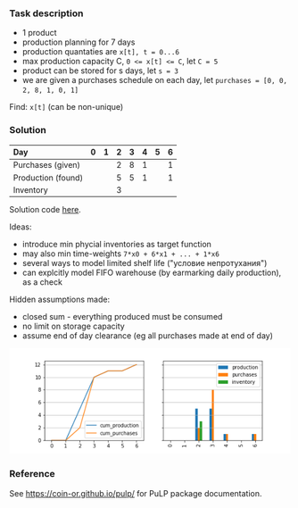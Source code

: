 ### Task description

- 1 product
- production planning for 7 days
- production quantaties are `x[t], t = 0...6`
- max production capacity C, `0 <= x[t] <= C`, let `C = 5`
- product can be stored for s days, let `s = 3`
- we are given a purchases schedule on each day, let `purchases = [0, 0, 2, 8, 1, 0, 1]`

Find: `x[t]` (can be non-unique)

### Solution

| Day                |   0 |   1 |   2 |   3 |   4 |   5 |   6 |
|:-------------------|----:|----:|----:|----:|----:|----:|----:|
| Purchases (given)  |     |     |   2 |   8 |   1 |     |   1 |
| Production (found) |     |     |   5 |   5 |   1 |     |   1 |
| Inventory    |     |     |   3 |     |     |     |     |

Solution code [here](simple_demo.py).

Ideas:

- introduce min phycial inventories as target function 
- may also min time-weights `7*x0 + 6*x1 + ... + 1*x6` 
- several ways to model limited shelf life ("условие непротухания")
- can explcitly model FIFO warehouse (by earmarking daily production), as a check

Hidden assumptions made:

- closed sum - everything produced must be consumed
- no limit on storage capacity
- assume end of day clearance (eg all purchases made at end of day)

![](lp.png)

### Reference

See <https://coin-or.github.io/pulp/> for PuLP package documentation.
